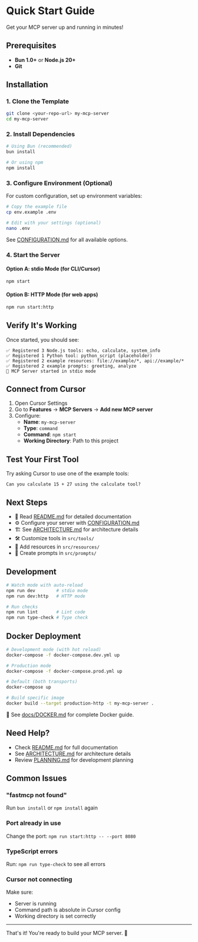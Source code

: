 # Quick Start Guide

Get your MCP server up and running in minutes!

## Prerequisites

- **Bun 1.0+** or **Node.js 20+**
- **Git**

## Installation

### 1. Clone the Template

```bash
git clone <your-repo-url> my-mcp-server
cd my-mcp-server
```

### 2. Install Dependencies

```bash
# Using Bun (recommended)
bun install

# Or using npm
npm install
```

### 3. Configure Environment (Optional)

For custom configuration, set up environment variables:

```bash
# Copy the example file
cp env.example .env

# Edit with your settings (optional)
nano .env
```

See [CONFIGURATION.md](./docs/CONFIGURATION.md) for all available options.

### 4. Start the Server

#### Option A: stdio Mode (for CLI/Cursor)

```bash
npm start
```

#### Option B: HTTP Mode (for web apps)

```bash
npm run start:http
```

## Verify It's Working

Once started, you should see:

```
✅ Registered 3 Node.js tools: echo, calculate, system_info
✅ Registered 1 Python tool: python_script (placeholder)
✅ Registered 2 example resources: file://example/*, api://example/*
✅ Registered 2 example prompts: greeting, analyze
🚀 MCP Server started in stdio mode
```

## Connect from Cursor

1. Open Cursor Settings
2. Go to **Features** → **MCP Servers** → **Add new MCP server**
3. Configure:
   - **Name**: `my-mcp-server`
   - **Type**: `command`
   - **Command**: `npm start`
   - **Working Directory**: Path to this project

## Test Your First Tool

Try asking Cursor to use one of the example tools:

```
Can you calculate 15 + 27 using the calculate tool?
```

## Next Steps

- 📖 Read [README.md](./README.md) for detailed documentation
- ⚙️ Configure your server with [CONFIGURATION.md](./docs/CONFIGURATION.md)
- 🏗️ See [ARCHITECTURE.md](./ARCHITECTURE.md) for architecture details
- 🛠️ Customize tools in `src/tools/`
- 🔧 Add resources in `src/resources/`
- 💬 Create prompts in `src/prompts/`

## Development

```bash
# Watch mode with auto-reload
npm run dev        # stdio mode
npm run dev:http   # HTTP mode

# Run checks
npm run lint       # Lint code
npm run type-check # Type check
```

## Docker Deployment

```bash
# Development mode (with hot reload)
docker-compose -f docker-compose.dev.yml up

# Production mode
docker-compose -f docker-compose.prod.yml up

# Default (both transports)
docker-compose up

# Build specific image
docker build --target production-http -t my-mcp-server .
```

📖 See [docs/DOCKER.md](./docs/DOCKER.md) for complete Docker guide.

## Need Help?

- Check [README.md](./README.md) for full documentation
- See [ARCHITECTURE.md](./ARCHITECTURE.md) for architecture details
- Review [PLANNING.md](./PLANNING.md) for development planning

## Common Issues

### "fastmcp not found"
Run `bun install` or `npm install` again

### Port already in use
Change the port: `npm run start:http -- --port 8080`

### TypeScript errors
Run: `npm run type-check` to see all errors

### Cursor not connecting
Make sure:
- Server is running
- Command path is absolute in Cursor config
- Working directory is set correctly

---

That's it! You're ready to build your MCP server. 🚀

